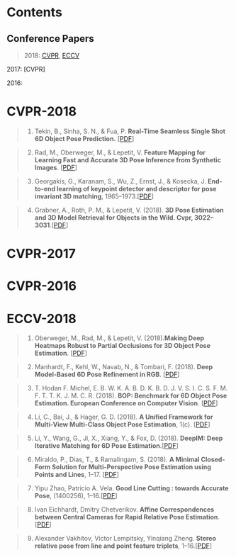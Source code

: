 # Contents
	
## Conference Papers
	
>2018: [CVPR](https://github.com/DC1991/Visual-Sense-Understanding/blob/master/Pose%20Estimation/object%20pose/Resource.md#cvpr-2018),
[ECCV]((https://github.com/DC1991/Visual-Sense-Understanding/blob/master/Pose%20Estimation/object%20pose/Resource.md#eccv-2018))
	
2017: [CVPR]
	
2016: 
	
	
	
	
	
	
	
	
	
# CVPR-2018
>1. Tekin, B., Sinha, S. N., & Fua, P. **Real-Time Seamless Single Shot 6D Object Pose Prediction.** [[PDF](http://openaccess.thecvf.com/content_cvpr_2018/papers/Tekin_Real-Time_Seamless_Single_CVPR_2018_paper.pdf)]

>2. Rad, M., Oberweger, M., & Lepetit, V. **Feature Mapping for Learning Fast and Accurate 3D Pose Inference from Synthetic Images**. [[PDF](https://doi.org/10.1109/CVPR.2018.00490)]

>3. Georgakis, G., Karanam, S., Wu, Z., Ernst, J., & Kosecka, J. **End-to-end learning of keypoint detector and descriptor for pose invariant 3D matching**, 1965–1973.[[PDF](https://doi.org/10.1109/CVPR.2018.00210)]

>4. Grabner, A., Roth, P. M., & Lepetit, V. (2018). **3D Pose Estimation and 3D Model Retrieval for Objects in the Wild. Cvpr, 3022–3031**.[[PDF](https://doi.org/10.3217/978-3-85125-603-1-26)]

# CVPR-2017

# CVPR-2016

# ECCV-2018
>1. Oberweger, M., Rad, M., & Lepetit, V. (2018).**Making Deep Heatmaps Robust to Partial Occlusions for 3D Object Pose Estimation**. [[PDF](http://arxiv.org/abs/1804.03959)]

>2. Manhardt, F., Kehl, W., Navab, N., & Tombari, F. (2018). **Deep Model-Based 6D Pose Refinement in RGB**. [[PDF](http://openaccess.thecvf.com/content_ECCV_2018/papers/Fabian_Manhardt_Deep_Model-Based_6D_ECCV_2018_paper.pdf)]
	
>3. T. Hodan F. Michel, E. B. W. K. A. B. D. K. B. D. J. V. S. I. C. S. F. M. F. T. T. K. J. M. C. R. (2018). **BOP: Benchmark for 6D Object Pose Estimation. European Conference on Computer Vision**. [[PDF](http://openaccess.thecvf.com/content_ECCV_2018/papers/Tomas_Hodan_PESTO_6D_Object_ECCV_2018_paper.pdf)]

>4. Li, C., Bai, J., & Hager, G. D. (2018). **A Unified Framework for Multi-View Multi-Class Object Pose Estimation**, 1(c). [[PDF](http://arxiv.org/abs/1803.08103)]

>5. Li, Y., Wang, G., Ji, X., Xiang, Y., & Fox, D. (2018). **DeepIM: Deep Iterative Matching for 6D Pose Estimation**.[[PDF](http://openaccess.thecvf.com/content_ECCV_2018/papers/Yi_Li_DeepIM_Deep_Iterative_ECCV_2018_paper.pdf)]

>6. Miraldo, P., Dias, T., & Ramalingam, S. (2018). **A Minimal Closed-Form Solution for Multi-Perspective Pose Estimation using Points and Lines**, 1–17. [[PDF](http://arxiv.org/abs/1807.09970)]

>7. Yipu Zhao, Patricio A. Vela. **Good Line Cutting : towards Accurate Pose**, (1400256), 1–16.[[PDF](http://openaccess.thecvf.com/content_ECCV_2018/papers/Yipu_Zhao_Good_Line_Cutting_ECCV_2018_paper.pdf)]

>8. Ivan Eichhardt, Dmitry Chetverikov. **Affine Correspondences between Central Cameras for Rapid Relative Pose Estimation**.[[PDF](http://openaccess.thecvf.com/content_ECCV_2018/papers/Ivan_Eichhardt_Affine_Correspondences_between_ECCV_2018_paper.pdf)]

>9. Alexander Vakhitov, Victor Lempitsky, Yinqiang Zheng. **Stereo relative pose from line and point feature triplets**, 1–16.[[PDF](http://openaccess.thecvf.com/content_ECCV_2018/papers/Alexander_Vakhitov_Stereo_relative_pose_ECCV_2018_paper.pdf)]
